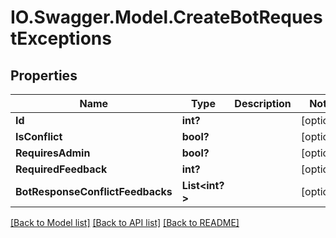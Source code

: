 # IO.Swagger.Model.CreateBotRequestExceptions
## Properties

Name | Type | Description | Notes
------------ | ------------- | ------------- | -------------
**Id** | **int?** |  | [optional] 
**IsConflict** | **bool?** |  | [optional] 
**RequiresAdmin** | **bool?** |  | [optional] 
**RequiredFeedback** | **int?** |  | [optional] 
**BotResponseConflictFeedbacks** | **List&lt;int?&gt;** |  | [optional] 

[[Back to Model list]](../README.md#documentation-for-models) [[Back to API list]](../README.md#documentation-for-api-endpoints) [[Back to README]](../README.md)

